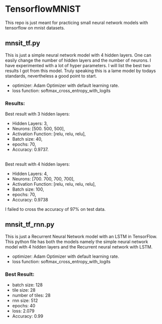 # TensorflowMNIST
This repo is just meant for practicing small neural network models with tensorflow on mnist datasets.  

## mnsit_tf.py
This is just a simple neural network model with 4 hidden layers. One can easily change the number of hidden layers and the number of neurons. I have experimented with a lot of hyper parameters. I will list the best two results I got from this model. Truly speaking this is a lame model by todays standards, nevertheless a good point to start.

* optimizer: Adam Optimizer with default learning rate.
* loss function: softmax_cross_entropy_with_logits

### Results:
Best result with 3 hidden layers:
 * Hidden Layers: 3, 
 * Neurons: [500. 500, 500],
 * Activation Function: [relu, relu, relu],
 * Batch size: 40,
 * epochs: 70, 
 * Accuracy: 0.9737.<br/><br/>
 
 Best result with 4 hidden layers:
 * Hidden Layers: 4, 
 * Neurons: [700. 700, 700, 700],
 * Activation Function: [relu, relu, relu, relu],
 * Batch size: 100,
 * epochs: 70, 
 * Accuracy: 0.9738

I failed to cross the accuracy of 97% on test data.


## mnsit_tf_rnn.py
This is just a Recurrent Neural Network model with an LSTM in TensorFlow. This python file has both the models namely the simple neural network model with 4 hidden layers and the Recurrent neural network with LSTM.

* optimizer: Adam Optimizer with default learning rate.
* loss function: softmax_cross_entropy_with_logits

### Best Result:

* batch size: 128
* tile size: 28
* number of tiles: 28
* rnn size: 512
* epochs: 40 
* loss: 2.079
* Accuracy: 0.99
